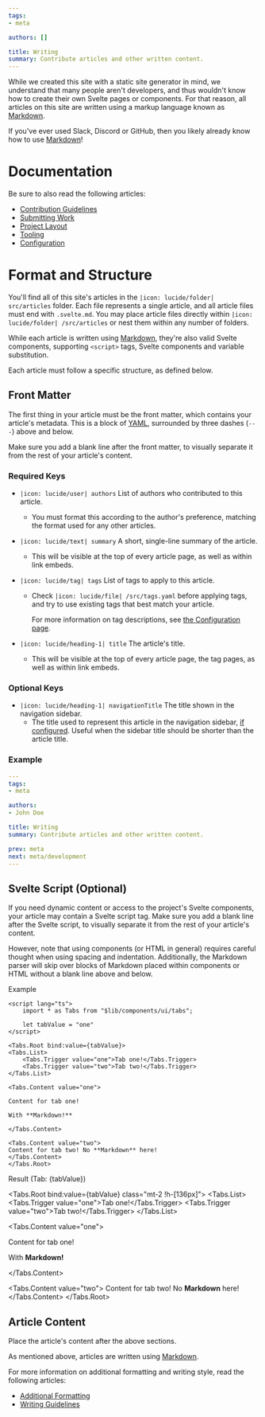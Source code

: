 ```yaml
---
tags:
- meta

authors: []

title: Writing
summary: Contribute articles and other written content.
---
```


<script lang="ts">
    import * as Tabs from "$lib/components/ui/tabs/index.js";

    let tabValue = "one";
</script>

While we created this site with a static site generator in mind, we understand that many people aren't developers,
and thus wouldn't know how to create their own Svelte pages or components.
For that reason, all articles on this site are written using a markup language known as
[Markdown](https://www.markdownguide.org/basic-syntax/).

If you've ever used Slack, Discord or GitHub, then you likely already know how to use
[Markdown](https://www.markdownguide.org/basic-syntax/)!

<!--more-->

# Documentation

Be sure to also read the following articles:

- [Contribution Guidelines](/a/meta/contributing/guidelines)
- [Submitting Work](/a/meta/contributing/submission)
- [Project Layout](/a/meta/contributing/project-layout)
- [Tooling](/a/meta/contributing/tooling)
- [Configuration](/a/meta/contributing/configuration)

# Format and Structure

You'll find all of this site's articles in the `|icon: lucide/folder| src/articles` folder.
Each file represents a single article, and all article files must end with `.svelte.md`.
You may place article files directly within `|icon: lucide/folder| /src/articles` or nest them within any number of
folders.

While each article is written using [Markdown](https://www.markdownguide.org/basic-syntax/), they're also valid Svelte
components, supporting `<script>` tags, Svelte components and variable substitution.

Each article must follow a specific structure, as defined below.

## Front Matter

The first thing in your article must be the front matter, which contains your article's metadata.
This is a block of [YAML](https://learnxinyminutes.com/docs/yaml/), surrounded by three dashes (`---`) above and below.

Make sure you add a blank line after the front matter, to visually separate it from the rest of your article's content.

### Required Keys

- `|icon: lucide/user| authors` List of authors who contributed to this article.
  - You must format this according to the author's preference, matching the format used for any other articles.
- `|icon: lucide/text| summary` A short, single-line summary of the article.
  - This will be visible at the top of every article page, as well as within link embeds.
- `|icon: lucide/tag| tags` List of tags to apply to this article.
  - Check `|icon: lucide/file| /src/tags.yaml` before applying tags,
    and try to use existing tags that best match your article.

    For more information on tag descriptions,
    see [the Configuration page](/a/meta/contributing/configuration#tag-descriptions).

- `|icon: lucide/heading-1| title` The article's title.
  - This will be visible at the top of every article page, the tag pages, as well as within link embeds.

### Optional Keys

- `|icon: lucide/heading-1| navigationTitle` The title shown in the navigation sidebar.
  - The title used to represent this article in the navigation sidebar,
    [if configured](/a/meta/contributing/configuration#navigation-trees).
    Useful when the sidebar title should be shorter than the article title.

### Example

```yml
---
tags:
- meta

authors:
- John Doe

title: Writing
summary: Contribute articles and other written content.

prev: meta
next: meta/development
---
```

## Svelte Script (Optional)

If you need dynamic content or access to the project's Svelte components, your article may contain a Svelte script tag.
Make sure you add a blank line after the Svelte script, to visually separate it from the rest of your article's content.

However, note that using components (or HTML in general) requires careful thought when using spacing and indentation.
Additionally, the Markdown parser will skip over blocks of Markdown placed within components or HTML without a blank
line above and below.

<div class="article-markdown-example">

<div>
    <span class="text-lg mb-2 font-semibold">Example</span>

```svelte
<script lang="ts">
    import * as Tabs from "$lib/components/ui/tabs";

    let tabValue = "one"
</script>

<Tabs.Root bind:value={tabValue}>
<Tabs.List>
    <Tabs.Trigger value="one">Tab one!</Tabs.Trigger>
    <Tabs.Trigger value="two">Tab two!</Tabs.Trigger>
</Tabs.List>

<Tabs.Content value="one">

Content for tab one!

With **Markdown!**

</Tabs.Content>

<Tabs.Content value="two">
Content for tab two! No **Markdown** here!
</Tabs.Content>
</Tabs.Root>
```

</div>

<div>

<span class="text-lg font-semibold mr-1">Result</span>
<span class="text-lg mb-2 text-muted-foreground">(Tab: {tabValue})</span>

<Tabs.Root bind:value={tabValue} class="mt-2 !h-[136px]">
<Tabs.List>
    <Tabs.Trigger value="one">Tab one!</Tabs.Trigger>
    <Tabs.Trigger value="two">Tab two!</Tabs.Trigger>
</Tabs.List>

<Tabs.Content value="one">

Content for tab one!

With **Markdown!**

</Tabs.Content>

<Tabs.Content value="two">
Content for tab two! No **Markdown** here!
</Tabs.Content>
</Tabs.Root>
</div>

</div>

## Article Content

Place the article's content after the above sections.

As mentioned above, articles are written using [Markdown](https://www.markdownguide.org/basic-syntax/).

For more information on additional formatting and writing style, read the following articles:

- [Additional Formatting](/a/meta/contributing/writing/formatting)
- [Writing Guidelines](/a/meta/contributing/guidelines/#writing-style)
